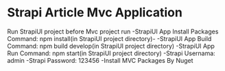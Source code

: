 # Strapi Article Mvc Application

Run StrapiUI project before Mvc project run
-StrapiUI App Install Packages Command: npm install(in StrapiUI project directory)-
-StrapiUI App Build Command: npm build develop(in StrapiUI project directory)
-StrapiUI App Run Command: npm start(in StrapiUI project directory)
-Strapi Usernama: admin
-Strapi Password: 123456
-Install MVC Packages By Nuget
